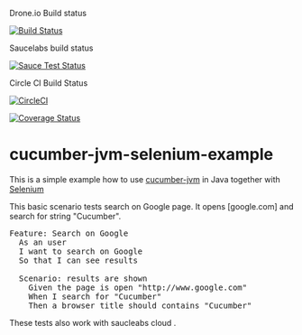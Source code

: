 Drone.io Build status

[![Build Status](https://drone.io/github.com/akash1233/cucumber-jvm-selenium-example/status.png)](https://drone.io/github.com/akash1233/cucumber-jvm-selenium-example/latest)

Saucelabs build status 

[![Sauce Test Status](https://saucelabs.com/buildstatus/dharmendrasingh)](https://saucelabs.com/u/dharmendrasingh)

Circle CI Build Status 

[![CircleCI](https://circleci.com/gh/akash1233/cucumber-jvm-selenium-example.svg?style=svg)](https://circleci.com/gh/akash1233/cucumber-jvm-selenium-example)

[![Coverage Status](https://coveralls.io/repos/github/akash1233/cucumber-jvm-selenium-example/badge.svg?branch=master)](https://coveralls.io/github/akash1233/cucumber-jvm-selenium-example?branch=master)

cucumber-jvm-selenium-example
================

This is a simple example how to use [cucumber-jvm](https://github.com/cucumber/cucumber-jvm) in Java
together with [Selenium](http://seleniumhq.org/)

This basic scenario tests search on Google page. It opens [google.com] and search for string "Cucumber".

<pre>
Feature: Search on Google
  As an user
  I want to search on Google
  So that I can see results

  Scenario: results are shown
    Given the page is open "http://www.google.com"
    When I search for "Cucumber"
    Then a browser title should contains "Cucumber"
</pre>
These tests also work with saucleabs cloud .
